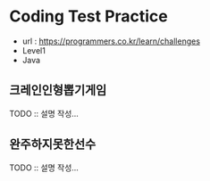 # Coding Test Practice
- url : https://programmers.co.kr/learn/challenges
- Level1
- Java

## 크레인인형뽑기게임
TODO :: 설명 작성...

## 완주하지못한선수
TODO :: 설명 작성...